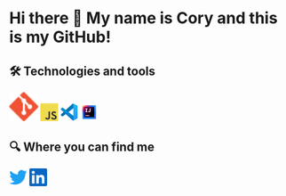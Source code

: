 # Hi there 👋 My name is Cory and this is my GitHub!

## 🛠  Technologies and tools

<p align="left">
  <img alt="git" height="52" width="52" src="assets/git.png">
  <img alt="JavaScript" height="32" width="32" src="assets/javascript.png">
  <img alt="Visual Studio Code" height="32" width="32" src="assets/vscode.png">
  <img alt="Intellij" height="32" width="32" src="assets/Intelij.png">
</p>


## 🔍  Where you can find me

<p align="left">
  <a href="https://twitter.com/CoryUpham"><img alt="Twitter" 
  height="32" width="32" src="assets/twitter.svg"></a>
  <a href="https://www.linkedin.com/in/coryupham/"><img alt="LinkedIn" height="32" width="32" src="assets/linkedin.svg"></a>
</p>